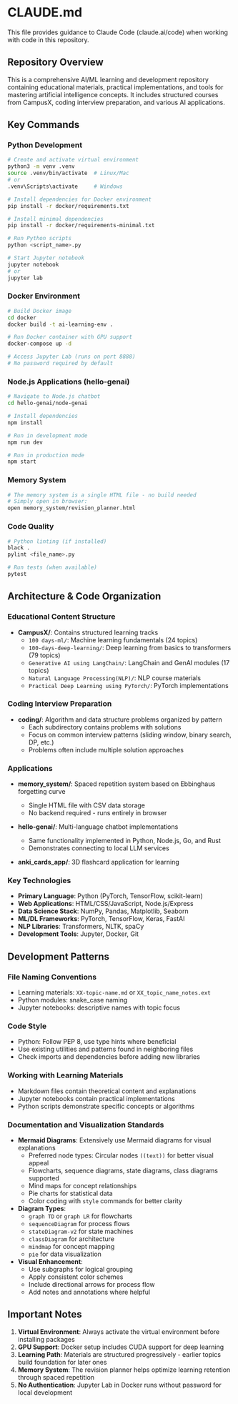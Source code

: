# CLAUDE.md

This file provides guidance to Claude Code (claude.ai/code) when working with code in this repository.

## Repository Overview

This is a comprehensive AI/ML learning and development repository containing educational materials, practical implementations, and tools for mastering artificial intelligence concepts. It includes structured courses from CampusX, coding interview preparation, and various AI applications.

## Key Commands

### Python Development

```bash
# Create and activate virtual environment
python3 -m venv .venv
source .venv/bin/activate  # Linux/Mac
# or
.venv\Scripts\activate     # Windows

# Install dependencies for Docker environment
pip install -r docker/requirements.txt

# Install minimal dependencies
pip install -r docker/requirements-minimal.txt

# Run Python scripts
python <script_name>.py

# Start Jupyter notebook
jupyter notebook
# or
jupyter lab
```

### Docker Environment

```bash
# Build Docker image
cd docker
docker build -t ai-learning-env .

# Run Docker container with GPU support
docker-compose up -d

# Access Jupyter Lab (runs on port 8888)
# No password required by default
```

### Node.js Applications (hello-genai)

```bash
# Navigate to Node.js chatbot
cd hello-genai/node-genai

# Install dependencies
npm install

# Run in development mode
npm run dev

# Run in production mode
npm start
```

### Memory System

```bash
# The memory system is a single HTML file - no build needed
# Simply open in browser:
open memory_system/revision_planner.html
```

### Code Quality

```bash
# Python linting (if installed)
black .
pylint <file_name>.py

# Run tests (when available)
pytest
```

## Architecture & Code Organization

### Educational Content Structure
- **CampusX/**: Contains structured learning tracks
  - `100 days-ml/`: Machine learning fundamentals (24 topics)
  - `100-days-deep-learning/`: Deep learning from basics to transformers (79 topics)
  - `Generative AI using LangChain/`: LangChain and GenAI modules (17 topics)
  - `Natural Language Processing(NLP)/`: NLP course materials
  - `Practical Deep Learning using PyTorch/`: PyTorch implementations

### Coding Interview Preparation
- **coding/**: Algorithm and data structure problems organized by pattern
  - Each subdirectory contains problems with solutions
  - Focus on common interview patterns (sliding window, binary search, DP, etc.)
  - Problems often include multiple solution approaches

### Applications
- **memory_system/**: Spaced repetition system based on Ebbinghaus forgetting curve
  - Single HTML file with CSV data storage
  - No backend required - runs entirely in browser
  
- **hello-genai/**: Multi-language chatbot implementations
  - Same functionality implemented in Python, Node.js, Go, and Rust
  - Demonstrates connecting to local LLM services

- **anki_cards_app/**: 3D flashcard application for learning

### Key Technologies
- **Primary Language**: Python (PyTorch, TensorFlow, scikit-learn)
- **Web Applications**: HTML/CSS/JavaScript, Node.js/Express
- **Data Science Stack**: NumPy, Pandas, Matplotlib, Seaborn
- **ML/DL Frameworks**: PyTorch, TensorFlow, Keras, FastAI
- **NLP Libraries**: Transformers, NLTK, spaCy
- **Development Tools**: Jupyter, Docker, Git

## Development Patterns

### File Naming Conventions
- Learning materials: `XX-topic-name.md` or `XX_topic_name_notes.ext`
- Python modules: snake_case naming
- Jupyter notebooks: descriptive names with topic focus

### Code Style
- Python: Follow PEP 8, use type hints where beneficial
- Use existing utilities and patterns found in neighboring files
- Check imports and dependencies before adding new libraries

### Working with Learning Materials
- Markdown files contain theoretical content and explanations
- Jupyter notebooks contain practical implementations
- Python scripts demonstrate specific concepts or algorithms

### Documentation and Visualization Standards
- **Mermaid Diagrams**: Extensively use Mermaid diagrams for visual explanations
  - Preferred node types: Circular nodes `((text))` for better visual appeal
  - Flowcharts, sequence diagrams, state diagrams, class diagrams supported
  - Mind maps for concept relationships
  - Pie charts for statistical data
  - Color coding with `style` commands for better clarity
- **Diagram Types**:
  - `graph TD` or `graph LR` for flowcharts
  - `sequenceDiagram` for process flows
  - `stateDiagram-v2` for state machines
  - `classDiagram` for architecture
  - `mindmap` for concept mapping
  - `pie` for data visualization
- **Visual Enhancement**:
  - Use subgraphs for logical grouping
  - Apply consistent color schemes
  - Include directional arrows for process flow
  - Add notes and annotations where helpful

## Important Notes

1. **Virtual Environment**: Always activate the virtual environment before installing packages
2. **GPU Support**: Docker setup includes CUDA support for deep learning
3. **Learning Path**: Materials are structured progressively - earlier topics build foundation for later ones
4. **Memory System**: The revision planner helps optimize learning retention through spaced repetition
5. **No Authentication**: Jupyter Lab in Docker runs without password for local development